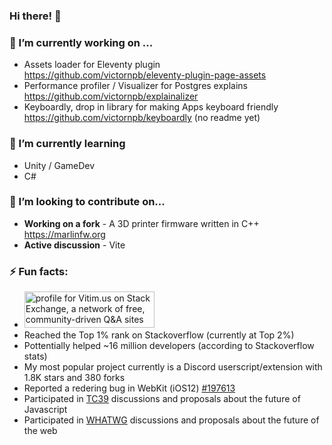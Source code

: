 ### Hi there! 👋

### 🔭 I’m currently working on ...
  - Assets loader for Eleventy plugin  
    https://github.com/victornpb/eleventy-plugin-page-assets
  - Performance profiler / Visualizer for Postgres explains  
    https://github.com/victornpb/explainalizer
  - Keyboardly, drop in library for making Apps keyboard friendly  
    https://github.com/victornpb/keyboardly (no readme yet)
### 🌱 I’m currently learning 
  - Unity / GameDev
  - C#
### 🤝 I’m looking to contribute on...
  - **Working on a fork** - A 3D printer firmware written in C++
    https://marlinfw.org
  - **Active discussion** - Vite

### ⚡ Fun facts: 
  - <a href="https://stackexchange.com/users/903303">
     <img src="https://stackexchange.com/users/flair/903303.png?theme=dark" width="208" height="58" alt="profile for Vitim.us on Stack Exchange, a network of free, community-driven Q&amp;A sites" title="profile for Vitim.us on Stack Exchange, a network of free, community-driven Q&amp;A sites"><br>
    </a>  
  - Reached the Top 1% rank on Stackoverflow (currently at Top 2%)
  - Pottentially helped ~16 million developers (according to Stackoverflow stats) 
  - My most popular project currently is a Discord userscript/extension with 1.8K stars and 380 forks
  - Reported a redering bug in WebKit (iOS12) [#197613](https://bug-197613-attachments.webkit.org/attachment.cgi?id=369123)
  - Participated in [TC39](https://github.com/tc39) discussions and proposals about the future of Javascript
  - Participated in [WHATWG](https://participate.whatwg.org) discussions and proposals about the future of the web
